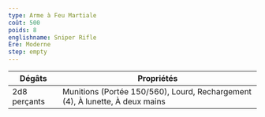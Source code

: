 ```yaml
---
type: Arme à Feu Martiale
coût: 500
poids: 8
englishname: Sniper Rifle
Ère: Moderne
step: empty
---
```


| Dégâts       | Propriétés                                                                   |
| ------------ | ---------------------------------------------------------------------------- |
| 2d8 perçants | Munitions (Portée 150/560), Lourd, Rechargement (4), À lunette, À deux mains |

